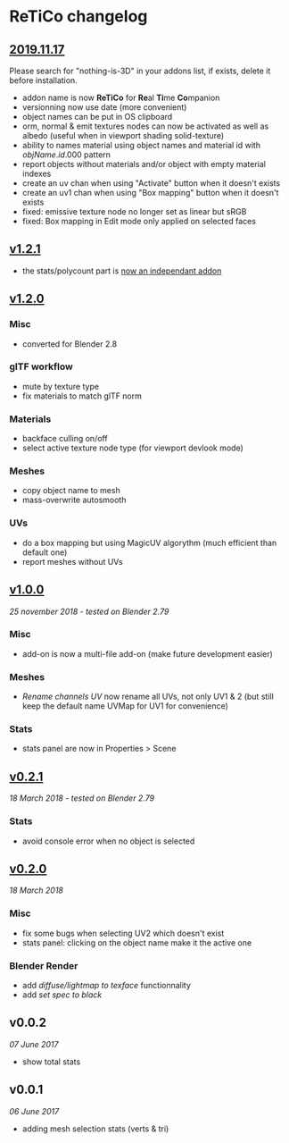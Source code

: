 # ReTiCo changelog

## [2019.11.17](https://github.com/Vinc3r/ReTiCo/releases/tag/v2019.11.17)

Please search for "nothing-is-3D" in your addons list, if exists, delete it before installation.

- addon name is now **ReTiCo** for **Re**al **Ti**me **Co**mpanion
- versionning now use date (more convenient)
- object names can be put in OS clipboard
- orm, normal & emit textures nodes can now be activated as well as albedo (useful when in viewport shading solid-texture)
- ability to names material using object names and material id with *objName*.*id*.000 pattern
- report objects without materials and/or object with empty material indexes
- create an uv chan when using "Activate" button when it doesn't exists
- create an uv1 chan when using "Box mapping" button when it doesn't exists  
- fixed: emissive texture node no longer set as linear but sRGB
- fixed: Box mapping in Edit mode only applied on selected faces

## [v1.2.1](https://github.com/Vinc3r/BlenderScripts/releases/tag/v1.2.1)

- the stats/polycount part is [now an independant addon](https://github.com/Vinc3r/Polycount)

## [v1.2.0](https://github.com/Vinc3r/BlenderScripts/releases/tag/v1.2.0)

### Misc

- converted for Blender 2.8

### glTF workflow

- mute by texture type
- fix materials to match glTF norm

### Materials

- backface culling on/off
- select active texture node type (for viewport devlook mode)

### Meshes

- copy object name to mesh
- mass-overwrite autosmooth

### UVs

- do a box mapping but using MagicUV algorythm (much efficient than default one)
- report meshes without UVs


## [v1.0.0](https://github.com/Vinc3r/BlenderScripts/releases/tag/v1.0.0)

*25 november 2018* - *tested on Blender 2.79*

### Misc

- add-on is now a multi-file add-on (make future development easier)

### Meshes

- *Rename channels UV* now rename all UVs, not only UV1 & 2 (but still keep the default name UVMap for UV1 for convenience)

### Stats

- stats panel are now in Properties > Scene

## [v0.2.1](https://github.com/Vinc3r/BlenderScripts/releases/tag/v0.2.1)

*18 March 2018* - *tested on Blender 2.79*

### Stats

- avoid console error when no object is selected

## [v0.2.0](https://github.com/Vinc3r/BlenderScripts/releases/tag/v0.2.0)

*18 March 2018*

### Misc

- fix some bugs when selecting UV2 which doesn't exist
- stats panel: clicking on the object name make it the active one

### Blender Render

- add *diffuse/lightmap to texface* functionnality
- add *set spec to black*

## v0.0.2

*07 June 2017*

- show total stats

## v0.0.1

*06 June 2017*

- adding mesh selection stats (verts & tri)



